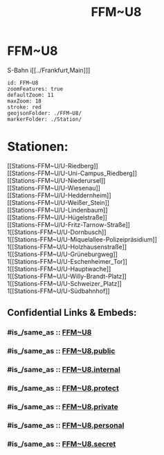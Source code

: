﻿---
aliases:
- FFM~U8
confidential: public
cssclasses: geo-Region
draft: false
expiryDate: 
isDeleted: false
isReadOnly: false
keywords: 
Languages:
- de
layout: 
license: "CC BY-SA 4.0"
linkTitle: 
location:
- 50.15299
- 8.661025
publish: true
publishDate: 
source: "https://datahub.io/core/country-codes"
tags:
- geo/Country/Region
title: FFM~U8
type: geo-Region
---

# FFM~U8

S-Bahn i[[../Frankfurt,Main]]]  


```leaflet
id: FFM~U8
zoomFeatures: true 
defaultZoom: 11 
maxZoom: 18
stroke: red
geojsonFolder: ./FFM~U8/
markerFolder: ./Station/
```

# Stationen:
[[Stations-FFM~U/U-Riedberg]]  
[[Stations-FFM~U/U-Uni-Campus_Riedberg]]  
[[Stations-FFM~U/U-Niederursel]]  
[[Stations-FFM~U/U-Wiesenau]]  
[[Stations-FFM~U/U-Heddernheim]]  
[[Stations-FFM~U/U-Weißer_Stein]]  
[[Stations-FFM~U/U-Lindenbaum]]  
[[Stations-FFM~U/U-Hügelstraße]]  
[[Stations-FFM~U/U-Fritz-Tarnow-Straße]]  
1[[Stations-FFM~U/U-Dornbusch]]  
1[[Stations-FFM~U/U-Miquelallee-Polizeipräsidium]]  
1[[Stations-FFM~U/U-Holzhausenstraße]]  
1[[Stations-FFM~U/U-Grüneburgweg]]  
1[[Stations-FFM~U/U-Eschenheimer_Tor]]  
1[[Stations-FFM~U/U-Hauptwache]]  
1[[Stations-FFM~U/U-Willy-Brandt-Platz]]  
1[[Stations-FFM~U/U-Schweizer_Platz]]  
1[[Stations-FFM~U/U-Südbahnhof]]  


## Confidential Links & Embeds: 

### #is_/same_as :: [FFM~U8](FFM~U8.md) 

### #is_/same_as :: [FFM~U8.public](/_public/Earth/Continent/Europe/Europe~Central/Germany/Germany~West/Hessen/counties~Hessen/Frankfurt~Main/FFM~U8.public.md) 

### #is_/same_as :: [FFM~U8.internal](/_internal/Earth/Continent/Europe/Europe~Central/Germany/Germany~West/Hessen/counties~Hessen/Frankfurt~Main/FFM~U8.internal.md) 

### #is_/same_as :: [FFM~U8.protect](/_protect/Earth/Continent/Europe/Europe~Central/Germany/Germany~West/Hessen/counties~Hessen/Frankfurt~Main/FFM~U8.protect.md) 

### #is_/same_as :: [FFM~U8.private](/_private/Earth/Continent/Europe/Europe~Central/Germany/Germany~West/Hessen/counties~Hessen/Frankfurt~Main/FFM~U8.private.md) 

### #is_/same_as :: [FFM~U8.personal](/_personal/Earth/Continent/Europe/Europe~Central/Germany/Germany~West/Hessen/counties~Hessen/Frankfurt~Main/FFM~U8.personal.md) 

### #is_/same_as :: [FFM~U8.secret](/_secret/Earth/Continent/Europe/Europe~Central/Germany/Germany~West/Hessen/counties~Hessen/Frankfurt~Main/FFM~U8.secret.md)

